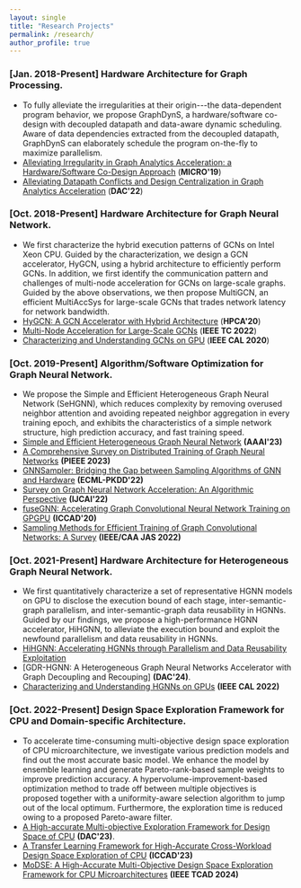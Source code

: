 ```yaml
---
layout: single
title: "Research Projects"
permalink: /research/
author_profile: true
---
```


### [Jan. 2018-Present] **Hardware Architecture for Graph Processing.**
- To fully alleviate the irregularities at their origin---the data-dependent program behavior, we propose GraphDynS, a hardware/software co-design with decoupled datapath and data-aware dynamic scheduling. Aware of data dependencies extracted from the decoupled datapath, GraphDynS can elaborately schedule the program on-the-fly to maximize parallelism.
- [Alleviating Irregularity in Graph Analytics Acceleration: a Hardware/Software Co-Design Approach](https://dl.acm.org/doi/10.1145/3352460.3358318) (**MICRO'19**)
- [Alleviating Datapath Conflicts and Design Centralization in Graph Analytics Acceleration](https://dl.acm.org/doi/abs/10.1145/3489517.3530524) (**DAC'22**)

### [Oct. 2018-Present] **Hardware Architecture for Graph Neural Network.**
- We first characterize the hybrid execution patterns of GCNs on Intel Xeon CPU. Guided by the characterization, we design a GCN accelerator, HyGCN, using a hybrid architecture to efficiently perform GCNs. In addition, we first identify the communication pattern and challenges of multi-node acceleration for GCNs on large-scale graphs. Guided by the above observations, we then propose MultiGCN, an efficient MultiAccSys for large-scale GCNs that trades network latency for network bandwidth. 
- [HyGCN: A GCN Accelerator with Hybrid Architecture](https://ieeexplore.ieee.org/abstract/document/9065592) (**HPCA'20**)
- [Multi-Node Acceleration for Large-Scale GCNs](https://ieeexplore.ieee.org/abstract/document/9893364) (**IEEE TC 2022**)
- [Characterizing and Understanding GCNs on GPU](https://ieeexplore.ieee.org/abstract/document/8976117) (**IEEE CAL 2020**)


### [Oct. 2019-Present] **Algorithm/Software Optimization for Graph Neural Network.**
- We propose the Simple and Efficient Heterogeneous Graph Neural Network (SeHGNN), which reduces complexity by removing overused neighbor attention and avoiding repeated neighbor aggregation in every training epoch, and exhibits the characteristics of a simple network structure, high prediction accuracy, and fast training speed.
- [Simple and Efficient Heterogeneous Graph Neural Network](https://ojs.aaai.org/index.php/AAAI/article/view/26283) **(AAAI'23)**
- [A Comprehensive Survey on Distributed Training of Graph Neural Networks](https://ieeexplore.ieee.org/abstract/document/10348966/) **(PIEEE 2023)**
- [GNNSampler: Bridging the Gap between Sampling Algorithms of GNN and Hardware](https://link.springer.com/chapter/10.1007/978-3-031-26419-1_30) **(ECML-PKDD'22)**
- [Survey on Graph Neural Network Acceleration: An Algorithmic Perspective](https://arxiv.org/abs/2202.04822) **(IJCAI'22)**
- [fuseGNN: Accelerating Graph Convolutional Neural Network Training on GPGPU](https://dl.acm.org/doi/abs/10.1145/3400302.3415610) **(ICCAD'20)**
- [Sampling Methods for Efficient Training of Graph Convolutional Networks: A Survey](https://ieeexplore.ieee.org/abstract/document/9601152/) **(IEEE/CAA JAS 2022)**
  

### [Oct. 2021-Present] **Hardware Architecture for Heterogeneous Graph Neural Network.**
- We first quantitatively characterize a set of representative HGNN models on GPU to disclose the execution bound of each stage, inter-semantic-graph parallelism, and inter-semantic-graph data reusability in HGNNs. Guided by our findings, we propose a high-performance HGNN accelerator, HiHGNN, to alleviate the execution bound and exploit the newfound parallelism and data reusability in HGNNs. 
- [HiHGNN: Accelerating HGNNs through Parallelism and Data Reusability Exploitation](https://arxiv.org/abs/2307.12765) 
- [GDR-HGNN: A Heterogeneous Graph Neural Networks Accelerator with Graph Decoupling and Recouping] **(DAC'24)**.
- [Characterizing and Understanding HGNNs on GPUs](https://ieeexplore.ieee.org/abstract/document/9855397/) **(IEEE CAL 2022)**


### [Oct. 2022-Present] **Design Space Exploration Framework for CPU and Domain-specific Architecture.**
- To accelerate time-consuming multi-objective design space exploration of CPU microarchitecture, we investigate various prediction models and find out the most accurate basic model. We enhance the model by ensemble learning and generate Pareto-rank-based sample weights to improve prediction accuracy. A hypervolume-improvement-based optimization method to trade off between multiple objectives is proposed together with a uniformity-aware selection algorithm to jump out of the local optimum. Furthermore, the exploration time is reduced owing to a proposed Pareto-aware filter.
- [A High-accurate Multi-objective Exploration Framework for Design Space of CPU](https://ieeexplore.ieee.org/abstract/document/10247790/) **(DAC'23)**.
- [A Transfer Learning Framework for High-Accurate Cross-Workload Design Space Exploration of CPU](https://ieeexplore.ieee.org/abstract/document/10323840/) **(ICCAD'23)**
- [MoDSE: A High-Accurate Multi-Objective Design Space Exploration Framework for CPU Microarchitectures](https://ieeexplore.ieee.org/abstract/document/10345735) **(IEEE TCAD 2024)**







